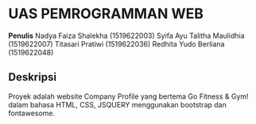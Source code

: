 # UAS PEMROGRAMMAN WEB

**Penulis**
Nadya Faiza Shalekha (1519622003) 
Syifa Ayu Talitha Maulidhia (1519622007) 
Titasari Pratiwi (1519622036) 
Redhita Yudo Berliana (1519622048) 

## Deskripsi

Proyek adalah website Company Profile yang bertema Go Fitness & Gym! dalam bahasa HTML, CSS, JSQUERY menggunakan bootstrap dan fontawesome.
